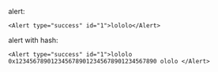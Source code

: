 alert:

    <Alert type="success" id="1">lololo</Alert>

alert with hash:

    <Alert type="success" id="1">lololo  0x1234567890123456789012345678901234567890 ololo </Alert>

